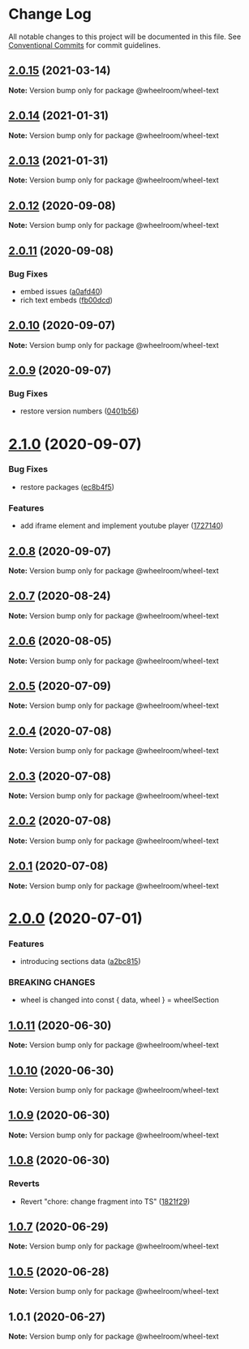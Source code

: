 # Change Log

All notable changes to this project will be documented in this file.
See [Conventional Commits](https://conventionalcommits.org) for commit guidelines.

## [2.0.15](https://github.com/wheelroom/wheelroom/compare/@wheelroom/wheel-text@2.0.14...@wheelroom/wheel-text@2.0.15) (2021-03-14)

**Note:** Version bump only for package @wheelroom/wheel-text





## [2.0.14](https://github.com/wheelroom/wheelroom/compare/@wheelroom/wheel-text@2.0.12...@wheelroom/wheel-text@2.0.14) (2021-01-31)

**Note:** Version bump only for package @wheelroom/wheel-text





## [2.0.13](https://github.com/wheelroom/wheelroom/compare/@wheelroom/wheel-text@2.0.12...@wheelroom/wheel-text@2.0.13) (2021-01-31)

**Note:** Version bump only for package @wheelroom/wheel-text





## [2.0.12](https://github.com/wheelroom/wheelroom/compare/@wheelroom/wheel-text@2.0.11...@wheelroom/wheel-text@2.0.12) (2020-09-08)

**Note:** Version bump only for package @wheelroom/wheel-text





## [2.0.11](https://github.com/wheelroom/wheelroom/compare/@wheelroom/wheel-text@2.0.10...@wheelroom/wheel-text@2.0.11) (2020-09-08)


### Bug Fixes

* embed issues ([a0afd40](https://github.com/wheelroom/wheelroom/commit/a0afd40))
* rich text embeds ([fb00dcd](https://github.com/wheelroom/wheelroom/commit/fb00dcd))





## [2.0.10](https://github.com/wheelroom/wheelroom/compare/@wheelroom/wheel-text@2.0.9...@wheelroom/wheel-text@2.0.10) (2020-09-07)

**Note:** Version bump only for package @wheelroom/wheel-text





## [2.0.9](https://github.com/wheelroom/wheelroom/compare/@wheelroom/wheel-text@2.1.0...@wheelroom/wheel-text@2.0.9) (2020-09-07)


### Bug Fixes

* restore version numbers ([0401b56](https://github.com/wheelroom/wheelroom/commit/0401b5614780cead6309febf9f02ff8035659708))





# [2.1.0](https://github.com/wheelroom/wheelroom/compare/@wheelroom/wheel-text@2.0.8...@wheelroom/wheel-text@2.1.0) (2020-09-07)


### Bug Fixes

* restore packages ([ec8b4f5](https://github.com/wheelroom/wheelroom/commit/ec8b4f5e3c4bff8edc4a20880b809d73d5b718c6))


### Features

* add iframe element and implement youtube player ([1727140](https://github.com/wheelroom/wheelroom/commit/17271403074806257f14449a67486230d1628bbd))





## [2.0.8](https://github.com/wheelroom/wheelroom/compare/@wheelroom/wheel-text@2.0.7...@wheelroom/wheel-text@2.0.8) (2020-09-07)

**Note:** Version bump only for package @wheelroom/wheel-text





## [2.0.7](https://github.com/wheelroom/wheelroom/compare/@wheelroom/wheel-text@2.0.6...@wheelroom/wheel-text@2.0.7) (2020-08-24)

**Note:** Version bump only for package @wheelroom/wheel-text





## [2.0.6](https://github.com/wheelroom/wheelroom/compare/@wheelroom/wheel-text@2.0.5...@wheelroom/wheel-text@2.0.6) (2020-08-05)

**Note:** Version bump only for package @wheelroom/wheel-text





## [2.0.5](https://github.com/wheelroom/wheelroom/compare/@wheelroom/wheel-text@2.0.4...@wheelroom/wheel-text@2.0.5) (2020-07-09)

**Note:** Version bump only for package @wheelroom/wheel-text





## [2.0.4](https://github.com/wheelroom/wheelroom/compare/@wheelroom/wheel-text@2.0.3...@wheelroom/wheel-text@2.0.4) (2020-07-08)

**Note:** Version bump only for package @wheelroom/wheel-text





## [2.0.3](https://github.com/wheelroom/wheelroom/compare/@wheelroom/wheel-text@2.0.2...@wheelroom/wheel-text@2.0.3) (2020-07-08)

**Note:** Version bump only for package @wheelroom/wheel-text





## [2.0.2](https://github.com/wheelroom/wheelroom/compare/@wheelroom/wheel-text@2.0.1...@wheelroom/wheel-text@2.0.2) (2020-07-08)

**Note:** Version bump only for package @wheelroom/wheel-text





## [2.0.1](https://github.com/wheelroom/wheelroom/compare/@wheelroom/wheel-text@2.0.0...@wheelroom/wheel-text@2.0.1) (2020-07-08)

**Note:** Version bump only for package @wheelroom/wheel-text





# [2.0.0](https://github.com/wheelroom/wheelroom/compare/@wheelroom/wheel-text@1.0.11...@wheelroom/wheel-text@2.0.0) (2020-07-01)


### Features

* introducing sections data ([a2bc815](https://github.com/wheelroom/wheelroom/commit/a2bc8156909f859215ff528a03e2af7ed9248359))


### BREAKING CHANGES

* wheel is changed into const { data, wheel } = wheelSection





## [1.0.11](https://github.com/wheelroom/wheelroom/compare/@wheelroom/wheel-text@1.0.10...@wheelroom/wheel-text@1.0.11) (2020-06-30)

**Note:** Version bump only for package @wheelroom/wheel-text





## [1.0.10](https://github.com/wheelroom/wheelroom/compare/@wheelroom/wheel-text@1.0.9...@wheelroom/wheel-text@1.0.10) (2020-06-30)

**Note:** Version bump only for package @wheelroom/wheel-text





## [1.0.9](https://github.com/wheelroom/wheelroom/compare/@wheelroom/wheel-text@1.0.8...@wheelroom/wheel-text@1.0.9) (2020-06-30)

**Note:** Version bump only for package @wheelroom/wheel-text





## [1.0.8](https://github.com/wheelroom/wheelroom/compare/@wheelroom/wheel-text@1.0.7...@wheelroom/wheel-text@1.0.8) (2020-06-30)


### Reverts

* Revert "chore: change fragment into TS" ([1821f29](https://github.com/wheelroom/wheelroom/commit/1821f2940ac9e11ab9cb99c8d3db25df2dfebe47))





## [1.0.7](https://github.com/wheelroom/wheelroom/compare/@wheelroom/wheel-text@1.0.5...@wheelroom/wheel-text@1.0.7) (2020-06-29)

**Note:** Version bump only for package @wheelroom/wheel-text





## [1.0.5](https://github.com/wheelroom/wheelroom/compare/@wheelroom/wheel-text@1.0.1...@wheelroom/wheel-text@1.0.5) (2020-06-28)

**Note:** Version bump only for package @wheelroom/wheel-text





## 1.0.1 (2020-06-27)

**Note:** Version bump only for package @wheelroom/wheel-text
